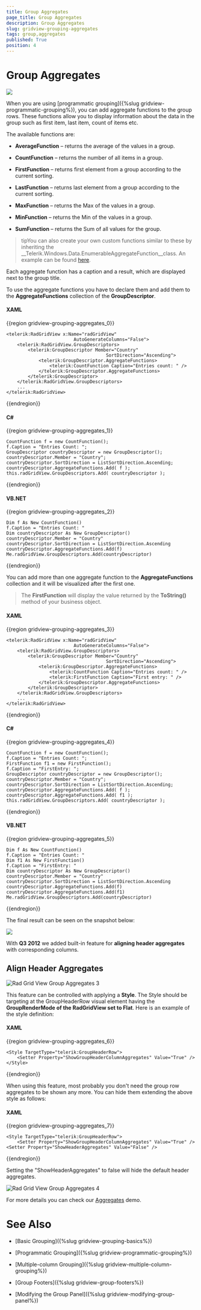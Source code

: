 ```yaml
---
title: Group Aggregates
page_title: Group Aggregates
description: Group Aggregates
slug: gridview-grouping-aggregates
tags: group,aggregates
published: True
position: 4
---
```


# Group Aggregates


![](images/RadGridView_GroupAggregates_1.png)

When you are using [programmatic grouping]({%slug gridview-programmatic-grouping%}), you can add aggregate functions to the group rows. These functions allow you to display information about the data in the group such as first item, last item, count of items etc. 

The available functions are:

* __AverageFunction__ – returns the average of the values in a group. 

* __CountFunction__ – returns the number of all items in a group. 

* __FirstFunction__ – returns first element from a group according to the current sorting. 

* __LastFunction__ – returns last element from a group according to the current sorting. 

* __MaxFunction__ – returns the Max of the values in a group. 

* __MinFunction__ – returns the Min of the values in a group. 

* __SumFunction__ – returns the Sum of all values for the group.

>tipYou can also create your own custom functions similar to these by inheriting the __Telerik.Windows.Data.EnumerableAggregateFunction__class. An example can be found [here](http://demos.telerik.com/silverlight/#GridView/CustomAggregates ).

Each aggregate function has a caption and a result, which are displayed next to the group title. 

To use the aggregate functions you have to declare them and add them to the __AggregateFunctions__ collection of the __GroupDescriptor__.

#### __XAML__

{{region gridview-grouping-aggregates_0}}

	<telerik:RadGridView x:Name="radGridView"
	                         AutoGenerateColumns="False">
	    <telerik:RadGridView.GroupDescriptors>
	        <telerik:GroupDescriptor Member="Country"
	                                     SortDirection="Ascending">
	            <telerik:GroupDescriptor.AggregateFunctions>
	                <telerik:CountFunction Caption="Entries count: " />
	            </telerik:GroupDescriptor.AggregateFunctions>
	        </telerik:GroupDescriptor>
	    </telerik:RadGridView.GroupDescriptors>
	    ...
	</telerik:RadGridView>
{{endregion}}


#### __C#__

{{region gridview-grouping-aggregates_1}}

	CountFunction f = new CountFunction();
	f.Caption = "Entries Count: ";
	GroupDescriptor countryDescriptor = new GroupDescriptor();
	countryDescriptor.Member = "Country";
	countryDescriptor.SortDirection = ListSortDirection.Ascending;
	countryDescriptor.AggregateFunctions.Add( f );
	this.radGridView.GroupDescriptors.Add( countryDescriptor );
{{endregion}}


#### __VB.NET__

{{region gridview-grouping-aggregates_2}}

	Dim f As New CountFunction()
	f.Caption = "Entries Count: "
	Dim countryDescriptor As New GroupDescriptor()
	countryDescriptor.Member = "Country"
	countryDescriptor.SortDirection = ListSortDirection.Ascending
	countryDescriptor.AggregateFunctions.Add(f)
	Me.radGridView.GroupDescriptors.Add(countryDescriptor)
{{endregion}}


You can add more than one aggregate function to the __AggregateFunctions__ collection and it will be visualized after the first one.

>The __FirstFunction__ will display the value returned by the __ToString()__ method of your business object.

#### __XAML__

{{region gridview-grouping-aggregates_3}}

	<telerik:RadGridView x:Name="radGridView"
	                         AutoGenerateColumns="False">
	    <telerik:RadGridView.GroupDescriptors>
	        <telerik:GroupDescriptor Member="Country"
	                                     SortDirection="Ascending">
	            <telerik:GroupDescriptor.AggregateFunctions>
	                <telerik:CountFunction Caption="Entries count: " />
	                <telerik:FirstFunction Caption="First entry: " />            
	            </telerik:GroupDescriptor.AggregateFunctions>
	        </telerik:GroupDescriptor>
	    </telerik:RadGridView.GroupDescriptors>
	    ...
	</telerik:RadGridView>
{{endregion}}

#### __C#__

{{region gridview-grouping-aggregates_4}}

	CountFunction f = new CountFunction();
	f.Caption = "Entries Count: ";
	FirstFunction f1 = new FirstFunction();
	f.Caption = "FirstEntry: ";
	GroupDescriptor countryDescriptor = new GroupDescriptor();
	countryDescriptor.Member = "Country";
	countryDescriptor.SortDirection = ListSortDirection.Ascending;
	countryDescriptor.AggregateFunctions.Add( f );
	countryDescriptor.AggregateFunctions.Add( f1 );
	this.radGridView.GroupDescriptors.Add( countryDescriptor );
{{endregion}}

#### __VB.NET__

{{region gridview-grouping-aggregates_5}}

	Dim f As New CountFunction()
	f.Caption = "Entries Count: "
	Dim f1 As New FirstFunction()
	f.Caption = "FirstEntry: "
	Dim countryDescriptor As New GroupDescriptor()
	countryDescriptor.Member = "Country"
	countryDescriptor.SortDirection = ListSortDirection.Ascending
	countryDescriptor.AggregateFunctions.Add(f)
	countryDescriptor.AggregateFunctions.Add(f1)
	Me.radGridView.GroupDescriptors.Add(countryDescriptor)
{{endregion}}

The final result can be seen on the snapshot below:

![](images/RadGridView_GroupAggregates_2.png)

With __Q3 2012__ we added built-in feature for __aligning header aggregates__ with corresponding columns.
        

## Align Header Aggregates

![Rad Grid View Group Aggregates 3](images/RadGridView_GroupAggregates_3.png)

This feature can be controlled with applying a __Style__. The Style should be targeting at the GroupHeaderRow visual element having the __GroupRenderMode of the RadGridView set to Flat__.
Here is an example of the style definition:
        

#### __XAML__

{{region gridview-grouping-aggregates_6}}

	<Style TargetType="telerik:GroupHeaderRow">
		<Setter Property="ShowGroupHeaderColumnAggregates" Value="True" />
	</Style>
{{endregion}}


When using this feature, most probably you don't need the group row aggregates to be shown any more. You can hide them extending the above style as follows:
        

#### __XAML__

{{region gridview-grouping-aggregates_7}}

	<Style TargetType="telerik:GroupHeaderRow">
		<Setter Property="ShowGroupHeaderColumnAggregates" Value="True" />
	<Setter Property="ShowHeaderAggregates" Value="False" />  
</Style>
{{endregion}}


Setting the "ShowHeaderAggregates" to false will hide the default header aggregates.

![Rad Grid View Group Aggregates 4](images/RadGridView_GroupAggregates_4.png)

For more details you can check our [Aggregates](http://demos.telerik.com/silverlight/#GridView/Aggregates) demo.
        

# See Also

 * [Basic Grouping]({%slug gridview-grouping-basics%})

 * [Programmatic Grouping]({%slug gridview-programmatic-grouping%})

 * [Multiple-column Grouping]({%slug gridview-multiple-column-grouping%})

 * [Group Footers]({%slug gridview-group-footers%})

 * [Modifying the Group Panel]({%slug gridview-modifying-group-panel%})
